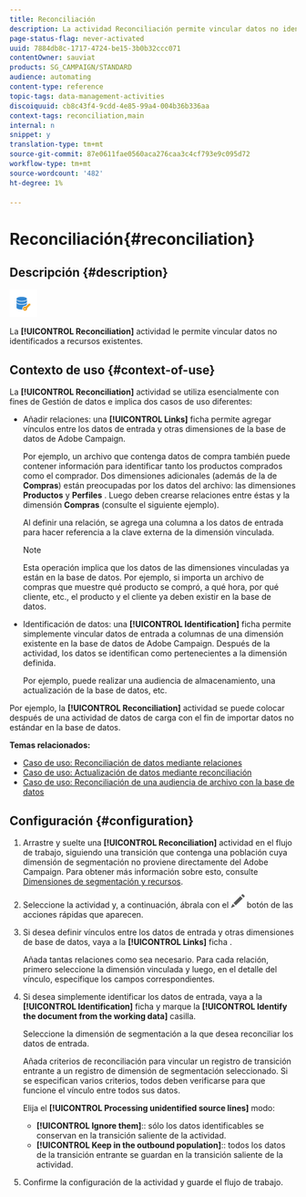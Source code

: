 ```yaml
---
title: Reconciliación
description: La actividad Reconciliación permite vincular datos no identificados a recursos existentes.
page-status-flag: never-activated
uuid: 7884db8c-1717-4724-be15-3b0b32ccc071
contentOwner: sauviat
products: SG_CAMPAIGN/STANDARD
audience: automating
content-type: reference
topic-tags: data-management-activities
discoiquuid: cb8c43f4-9cdd-4e85-99a4-004b36b336aa
context-tags: reconciliation,main
internal: n
snippet: y
translation-type: tm+mt
source-git-commit: 87e0611fae0560aca276caa3c4cf793e9c095d72
workflow-type: tm+mt
source-wordcount: '482'
ht-degree: 1%

---
```



# Reconciliación{#reconciliation}

## Descripción {#description}

![](assets/reconciliation.png)

La **[!UICONTROL Reconciliation]** actividad le permite vincular datos no identificados a recursos existentes.

## Contexto de uso {#context-of-use}

La **[!UICONTROL Reconciliation]** actividad se utiliza esencialmente con fines de Gestión de datos e implica dos casos de uso diferentes:

* Añadir relaciones: una **[!UICONTROL Links]** ficha permite agregar vínculos entre los datos de entrada y otras dimensiones de la base de datos de Adobe Campaign.

   Por ejemplo, un archivo que contenga datos de compra también puede contener información para identificar tanto los productos comprados como el comprador. Dos dimensiones adicionales (además de la de **Compras**) están preocupadas por los datos del archivo: las dimensiones **Productos** y **Perfiles** . Luego deben crearse relaciones entre éstas y la dimensión **Compras** (consulte el siguiente ejemplo).

   Al definir una relación, se agrega una columna a los datos de entrada para hacer referencia a la clave externa de la dimensión vinculada.

   >[!NOTE]
   >
   >Esta operación implica que los datos de las dimensiones vinculadas ya están en la base de datos. Por ejemplo, si importa un archivo de compras que muestre qué producto se compró, a qué hora, por qué cliente, etc., el producto y el cliente ya deben existir en la base de datos.

* Identificación de datos: una **[!UICONTROL Identification]** ficha permite simplemente vincular datos de entrada a columnas de una dimensión existente en la base de datos de Adobe Campaign. Después de la actividad, los datos se identifican como pertenecientes a la dimensión definida.

   Por ejemplo, puede realizar una audiencia de almacenamiento, una actualización de la base de datos, etc.

Por ejemplo, la **[!UICONTROL Reconciliation]** actividad se puede colocar después de una actividad de datos de carga con el fin de importar datos no estándar en la base de datos.

**Temas relacionados:**

* [Caso de uso: Reconciliación de datos mediante relaciones](../../automating/using/reconciliation-using-relations.md)
* [Caso de uso: Actualización de datos mediante reconciliación](../../automating/using/data-update-reconciliation.md)
* [Caso de uso: Reconciliación de una audiencia de archivo con la base de datos](../../automating/using/reconcile-file-audience-with-database.md)

## Configuración {#configuration}

1. Arrastre y suelte una **[!UICONTROL Reconciliation]** actividad en el flujo de trabajo, siguiendo una transición que contenga una población cuya dimensión de segmentación no proviene directamente del Adobe Campaign. Para obtener más información sobre esto, consulte [Dimensiones de segmentación y recursos](../../automating/using/query.md#targeting-dimensions-and-resources).
1. Seleccione la actividad y, a continuación, ábrala con el ![](assets/edit_darkgrey-24px.png) botón de las acciones rápidas que aparecen.
1. Si desea definir vínculos entre los datos de entrada y otras dimensiones de base de datos, vaya a la **[!UICONTROL Links]** ficha .

   Añada tantas relaciones como sea necesario. Para cada relación, primero seleccione la dimensión vinculada y luego, en el detalle del vínculo, especifique los campos correspondientes.

1. Si desea simplemente identificar los datos de entrada, vaya a la **[!UICONTROL Identification]** ficha y marque la **[!UICONTROL Identify the document from the working data]** casilla.

   Seleccione la dimensión de segmentación a la que desea reconciliar los datos de entrada.

   Añada criterios de reconciliación para vincular un registro de transición entrante a un registro de dimensión de segmentación seleccionado. Si se especifican varios criterios, todos deben verificarse para que funcione el vínculo entre todos sus datos.

   Elija el **[!UICONTROL Processing unidentified source lines]** modo:

   * **[!UICONTROL Ignore them]**:: sólo los datos identificables se conservan en la transición saliente de la actividad.
   * **[!UICONTROL Keep in the outbound population]**:: todos los datos de la transición entrante se guardan en la transición saliente de la actividad.

1. Confirme la configuración de la actividad y guarde el flujo de trabajo.
